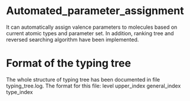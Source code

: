 # Automated_parameter_assignment
It can automatically assign valence parameters to molecules based on current atomic types and parameter set. In addition, ranking tree and reversed searching algorithm have been implemented.

# Format of the typing tree
The whole structure of typing tree has been documented in file typing_tree.log.
The format for this file:
level   upper_index   general_index   type_index
